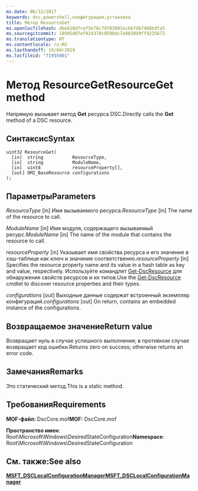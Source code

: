 ```yaml
---
ms.date: 06/12/2017
keywords: dsc,powershell,конфигурация,установка
title: Метод ResourceGet
ms.openlocfilehash: dbe610dfcef5ef6c79783801ecb6fdb7408bdfa5
ms.sourcegitcommit: 18985d07ef024378c8590dc7a983099ff9225672
ms.translationtype: HT
ms.contentlocale: ru-RU
ms.lasthandoff: 10/04/2019
ms.locfileid: "71955001"
---
```

# <a name="resourceget-method"></a><span data-ttu-id="076ef-103">Метод ResourceGet</span><span class="sxs-lookup"><span data-stu-id="076ef-103">ResourceGet method</span></span>

<span data-ttu-id="076ef-104">Напрямую вызывает метод **Get** ресурса DSC.</span><span class="sxs-lookup"><span data-stu-id="076ef-104">Directly calls the **Get** method of a DSC resource.</span></span>

## <a name="syntax"></a><span data-ttu-id="076ef-105">Синтаксис</span><span class="sxs-lookup"><span data-stu-id="076ef-105">Syntax</span></span>

```mof
uint32 ResourceGet(
  [in]  string           ResourceType,
  [in]  string           ModuleName,
  [in]  uint8            resourceProperty[],
  [out] OMI_BaseResource configurations
);
```

## <a name="parameters"></a><span data-ttu-id="076ef-106">Параметры</span><span class="sxs-lookup"><span data-stu-id="076ef-106">Parameters</span></span>

<span data-ttu-id="076ef-107">*ResourceType* \[in\] Имя вызываемого ресурса.</span><span class="sxs-lookup"><span data-stu-id="076ef-107">*ResourceType* \[in\] The name of the resource to call.</span></span>

<span data-ttu-id="076ef-108">*ModuleName* \[in\] Имя модуля, содержащего вызываемый ресурс.</span><span class="sxs-lookup"><span data-stu-id="076ef-108">*ModuleName* \[in\] The name of the module that contains the resource to call.</span></span>

<span data-ttu-id="076ef-109">*resourceProperty* \[in\] Указывает имя свойства ресурса и его значение в хэш-таблице как ключ и значение соответственно.</span><span class="sxs-lookup"><span data-stu-id="076ef-109">*resourceProperty* \[in\] Specifies the resource property name and its value in a hash table as key and value, respectively.</span></span> <span data-ttu-id="076ef-110">Используйте командлет [Get-DscResource](/powershell/module/PSDesiredStateConfiguration/Get-DscResource) для обнаружения свойств ресурсов и их типов.</span><span class="sxs-lookup"><span data-stu-id="076ef-110">Use the [Get-DscResource](/powershell/module/PSDesiredStateConfiguration/Get-DscResource) cmdlet to discover resource properties and their types.</span></span>

<span data-ttu-id="076ef-111">*configurations* \[out\] Выходные данные содержат встроенный экземпляр конфигураций.</span><span class="sxs-lookup"><span data-stu-id="076ef-111">*configurations* \[out\] On return, contains an embedded instance of the configurations.</span></span>

## <a name="return-value"></a><span data-ttu-id="076ef-112">Возвращаемое значение</span><span class="sxs-lookup"><span data-stu-id="076ef-112">Return value</span></span>

<span data-ttu-id="076ef-113">Возвращает нуль в случае успешного выполнения; в противном случае возвращает код ошибки.</span><span class="sxs-lookup"><span data-stu-id="076ef-113">Returns zero on success; otherwise returns an error code.</span></span>

## <a name="remarks"></a><span data-ttu-id="076ef-114">Замечания</span><span class="sxs-lookup"><span data-stu-id="076ef-114">Remarks</span></span>

<span data-ttu-id="076ef-115">Это статический метод.</span><span class="sxs-lookup"><span data-stu-id="076ef-115">This is a static method.</span></span>

## <a name="requirements"></a><span data-ttu-id="076ef-116">Требования</span><span class="sxs-lookup"><span data-stu-id="076ef-116">Requirements</span></span>

<span data-ttu-id="076ef-117">**MOF-файл:** DscCore.mof</span><span class="sxs-lookup"><span data-stu-id="076ef-117">**MOF:** DscCore.mof</span></span>

<span data-ttu-id="076ef-118">**Пространство имен**: Root\Microsoft\Windows\DesiredStateConfiguration</span><span class="sxs-lookup"><span data-stu-id="076ef-118">**Namespace**: Root\Microsoft\Windows\DesiredStateConfiguration</span></span>

## <a name="see-also"></a><span data-ttu-id="076ef-119">См. также:</span><span class="sxs-lookup"><span data-stu-id="076ef-119">See also</span></span>

[<span data-ttu-id="076ef-120">**MSFT_DSCLocalConfigurationManager**</span><span class="sxs-lookup"><span data-stu-id="076ef-120">**MSFT_DSCLocalConfigurationManager**</span></span>](msft-dsclocalconfigurationmanager.md)
